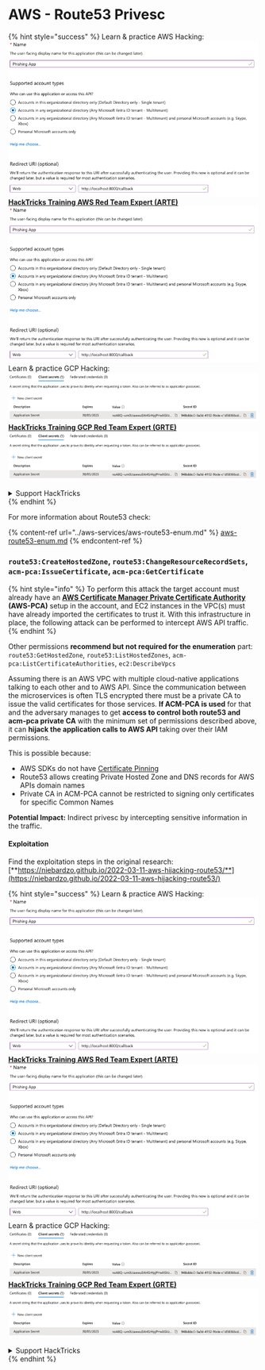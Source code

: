 # AWS - Route53 Privesc

{% hint style="success" %}
Learn & practice AWS Hacking:<img src="../../../.gitbook/assets/image (1).png" alt="" data-size="line">[**HackTricks Training AWS Red Team Expert (ARTE)**](https://training.hacktricks.xyz/courses/arte)<img src="../../../.gitbook/assets/image (1).png" alt="" data-size="line">\
Learn & practice GCP Hacking: <img src="../../../.gitbook/assets/image (2).png" alt="" data-size="line">[**HackTricks Training GCP Red Team Expert (GRTE)**<img src="../../../.gitbook/assets/image (2).png" alt="" data-size="line">](https://training.hacktricks.xyz/courses/grte)

<details>

<summary>Support HackTricks</summary>

* Check the [**subscription plans**](https://github.com/sponsors/carlospolop)!
* **Join the** 💬 [**Discord group**](https://discord.gg/hRep4RUj7f) or the [**telegram group**](https://t.me/peass) or **follow** us on **Twitter** 🐦 [**@hacktricks\_live**](https://twitter.com/hacktricks\_live)**.**
* **Share hacking tricks by submitting PRs to the** [**HackTricks**](https://github.com/carlospolop/hacktricks) and [**HackTricks Cloud**](https://github.com/carlospolop/hacktricks-cloud) github repos.

</details>
{% endhint %}

For more information about Route53 check:

{% content-ref url="../aws-services/aws-route53-enum.md" %}
[aws-route53-enum.md](../aws-services/aws-route53-enum.md)
{% endcontent-ref %}

### `route53:CreateHostedZone`, `route53:ChangeResourceRecordSets`, `acm-pca:IssueCertificate`, `acm-pca:GetCertificate`

{% hint style="info" %}
To perform this attack the target account must already have an [**AWS Certificate Manager Private Certificate Authority**](https://aws.amazon.com/certificate-manager/private-certificate-authority/) **(AWS-PCA)** setup in the account, and EC2 instances in the VPC(s) must have already imported the certificates to trust it. With this infrastructure in place, the following attack can be performed to intercept AWS API traffic.
{% endhint %}

Other permissions **recommend but not required for the enumeration** part: `route53:GetHostedZone`, `route53:ListHostedZones`, `acm-pca:ListCertificateAuthorities`, `ec2:DescribeVpcs`

Assuming there is an AWS VPC with multiple cloud-native applications talking to each other and to AWS API. Since the communication between the microservices is often TLS encrypted there must be a private CA to issue the valid certificates for those services. **If ACM-PCA is used** for that and the adversary manages to get **access to control both route53 and acm-pca private CA** with the minimum set of permissions described above, it can **hijack the application calls to AWS API** taking over their IAM permissions.

This is possible because:

* AWS SDKs do not have [Certificate Pinning](https://www.digicert.com/blog/certificate-pinning-what-is-certificate-pinning)
* Route53 allows creating Private Hosted Zone and DNS records for AWS APIs domain names
* Private CA in ACM-PCA cannot be restricted to signing only certificates for specific Common Names

**Potential Impact:** Indirect privesc by intercepting sensitive information in the traffic.

#### Exploitation <a href="#discovery" id="discovery"></a>

Find the exploitation steps in the original research: [**https://niebardzo.github.io/2022-03-11-aws-hijacking-route53/**](https://niebardzo.github.io/2022-03-11-aws-hijacking-route53/)

{% hint style="success" %}
Learn & practice AWS Hacking:<img src="../../../.gitbook/assets/image (1).png" alt="" data-size="line">[**HackTricks Training AWS Red Team Expert (ARTE)**](https://training.hacktricks.xyz/courses/arte)<img src="../../../.gitbook/assets/image (1).png" alt="" data-size="line">\
Learn & practice GCP Hacking: <img src="../../../.gitbook/assets/image (2).png" alt="" data-size="line">[**HackTricks Training GCP Red Team Expert (GRTE)**<img src="../../../.gitbook/assets/image (2).png" alt="" data-size="line">](https://training.hacktricks.xyz/courses/grte)

<details>

<summary>Support HackTricks</summary>

* Check the [**subscription plans**](https://github.com/sponsors/carlospolop)!
* **Join the** 💬 [**Discord group**](https://discord.gg/hRep4RUj7f) or the [**telegram group**](https://t.me/peass) or **follow** us on **Twitter** 🐦 [**@hacktricks\_live**](https://twitter.com/hacktricks\_live)**.**
* **Share hacking tricks by submitting PRs to the** [**HackTricks**](https://github.com/carlospolop/hacktricks) and [**HackTricks Cloud**](https://github.com/carlospolop/hacktricks-cloud) github repos.

</details>
{% endhint %}
